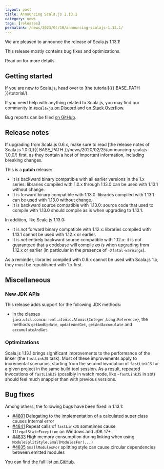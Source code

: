 ```yaml
---
layout: post
title: Announcing Scala.js 1.13.1
category: news
tags: [releases]
permalink: /news/2023/04/10/announcing-scalajs-1.13.1/
---
```



We are pleased to announce the release of Scala.js 1.13.1!

This release mostly contains bug fixes and optimizations.

Read on for more details.

<!--more-->

## Getting started

If you are new to Scala.js, head over to [the tutorial]({{ BASE_PATH }}/tutorial/).

If you need help with anything related to Scala.js, you may find our community [in `#scala-js` on Discord](https://discord.com/invite/scala) and [on Stack Overflow](https://stackoverflow.com/questions/tagged/scala.js).

Bug reports can be filed [on GitHub](https://github.com/scala-js/scala-js/issues).

## Release notes

If upgrading from Scala.js 0.6.x, make sure to read [the release notes of Scala.js 1.0.0]({{ BASE_PATH }}/news/2020/02/25/announcing-scalajs-1.0.0/) first, as they contain a host of important information, including breaking changes.

This is a **patch** release:

* It is backward binary compatible with all earlier versions in the 1.x series: libraries compiled with 1.0.x through 1.13.0 can be used with 1.13.1 without change.
* It is forward binary compatible with 1.13.0: libraries compiled with 1.13.1 can be used with 1.13.0 without change.
* It is backward source compatible with 1.13.0: source code that used to compile with 1.13.0 should compile as is when upgrading to 1.13.1.

In addition, like Scala.js 1.13.0:

* It is *not* forward binary compatible with 1.12.x: libraries compiled with 1.13.1 cannot be used with 1.12.x or earlier.
* It is *not* entirely backward source compatible with 1.12.x: it is not guaranteed that a codebase will compile *as is* when upgrading from 1.12.x or earlier (in particular in the presence of `-Xfatal-warnings`).

As a reminder, libraries compiled with 0.6.x cannot be used with Scala.js 1.x; they must be republished with 1.x first.

## Miscellaneous

### New JDK APIs

This release adds support for the following JDK methods:

* In the classes `java.util.concurrent.atomic.Atomic{Integer,Long,Reference}`, the methods `getAndUpdate`, `updateAndGet`, `getAndAccumulate` and `accumulateAndGet`.

### Optimizations

Scala.js 1.13.1 brings significant improvements to the performance of the linker (the `fastLinkJS` task).
Most of these improvements apply to incremental scenarios, starting from the second invocation of `fastLinkJS` for a given project in the same build tool session.
As a result, repeated invocations of `fastLinkJS` (possibly in watch mode, like `~fastLinkJS` in sbt) should feel much snappier than with previous versions.

## Bug fixes

Among others, the following bugs have been fixed in 1.13.1:

* [#4801](https://github.com/scala-js/scala-js/issues/4801) Delegating to the implementation of a calculated super class causes Internal error
* [#4841](https://github.com/scala-js/scala-js/issues/4841) Repeat calls of `fastLinkJS` sometimes cause `IllegalStateException` on Windows and JDK 17+
* [#4833](https://github.com/scala-js/scala-js/issues/4833) High memory consumption during linking when using `ModuleSplitStyle.SmallModulesFor(...)`
* [#4835](https://github.com/scala-js/scala-js/issues/4835) `SmallModulesFor` splitting style can cause circular dependencies between emitted modules

You can find the full list [on GitHub](https://github.com/scala-js/scala-js/issues?q=is%3Aissue+milestone%3Av1.13.1+is%3Aclosed).
